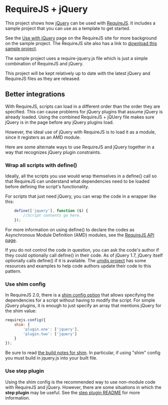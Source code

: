 # RequireJS + jQuery

This project shows how [jQuery](http://jquery.com) can be used with
[RequireJS](http://requirejs.org). It includes a sample project that you can use
as a template to get started.

See the [Use with jQuery](http://requirejs.org/docs/jquery.html) page on the
RequireJS site for more background on the sample project. The RequireJS site
also has a link to
[download this sample project](http://requirejs.org/docs/download.html#samplejquery).

The sample project uses a require-jquery.js file which is just a simple
combination of RequireJS and jQuery.

This project will be kept relatively up to date with the latest jQuery and
RequireJS files as they are released.

## Better integrations

With RequireJS, scripts can load in a different order than the order they are specified.
This can cause problems for jQuery plugins that assume jQuery is already loaded.
Using the combined RequireJS + jQUery file makes sure jQuery is in the page before
any jQuery plugins load.

However, the ideal use of jQuery with RequireJS is to load it as a module, since
it registers as an AMD module.

Here are some alternate ways to use RequireJS and jQuery together in a way that
recognizes jQuery plugin constraints.

### Wrap all scripts with define()

Ideally, all the scripts you use would wrap themselves in a define() call so
that RequireJS can understand what dependencies need to be loaded before defining
the script's functionality.

For scripts that just need jQuery, you can wrap the code in a wrapper like
this:

```javascript
    define(['jquery'], function ($) {
        //Script contents go here.
    });
```

For more information on using define() to declare the codes as Asynchronous
Module Definition (AMD) modules, see the
[RequireJS API page](http://requirejs.org/docs/api.html).

If you do not control the code in question, you can ask the code's author if
they could optionally call define() in their code. As of jQuery 1.7, jQuery
itself optionally calls define() if it is available. The
[umdjs project](https://github.com/umdjs/umd) has some resources and examples
to help code authors update their code to this pattern.

### Use shim config

In RequireJS 2.0, there is a
[shim config option](http://requirejs.org/docs/api.html#config-shim) that
allows specifying the dependencies for a script without having to modify the
script. For simple jQuery plugins, it is enough to just specify an array that
mentions jQuery for the shim value:

```javascript
requirejs.config({
    shim: {
        'plugin.one': ['jquery'],
        'plugin.two': ['jquery']
    }
});
```

Be sure to read
[the build notes for shim](http://requirejs.org/docs/api.html#config-shim).
In particular, if using "shim" config you must build in jquery.js into your
built file.

### Use step plugin

Using the shim config is the recommended way to use non-module code with
RequireJS and jQuery. However, there are some situations in which the
**step plugin** may be useful. See the
[step plugin README](https://github.com/requirejs/step) for more information.
